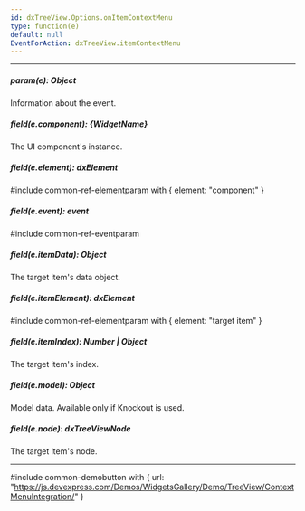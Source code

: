 ```yaml
---
id: dxTreeView.Options.onItemContextMenu
type: function(e)
default: null
EventForAction: dxTreeView.itemContextMenu
---
```

---
##### param(e): Object
Information about the event.

##### field(e.component): {WidgetName}
The UI component's instance.

##### field(e.element): dxElement
#include common-ref-elementparam with { element: "component" }

##### field(e.event): event
#include common-ref-eventparam

##### field(e.itemData): Object
The target item's data object.

##### field(e.itemElement): dxElement
#include common-ref-elementparam with { element: "target item" }

##### field(e.itemIndex): Number | Object
The target item's index.

##### field(e.model): Object
Model data. Available only if Knockout is used.

##### field(e.node): dxTreeViewNode
The target item's node.

---

#include common-demobutton with {
    url: "https://js.devexpress.com/Demos/WidgetsGallery/Demo/TreeView/ContextMenuIntegration/"
}